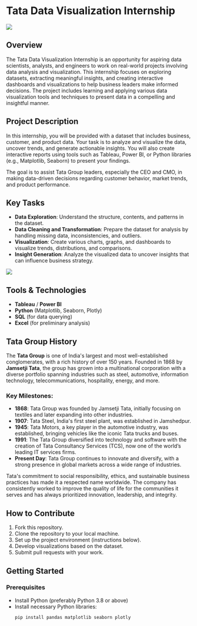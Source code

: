 # Tata Data Visualization Internship

![](https://github.com/Lucky-akash321/TATA-Data-Visualization/blob/main/tata-logo-sign-A64W6H.jpg)

## Overview

The Tata Data Visualization Internship is an opportunity for aspiring data scientists, analysts, and engineers to work on real-world projects involving data analysis and visualization. This internship focuses on exploring datasets, extracting meaningful insights, and creating interactive dashboards and visualizations to help business leaders make informed decisions. The project includes learning and applying various data visualization tools and techniques to present data in a compelling and insightful manner.

## Project Description

In this internship, you will be provided with a dataset that includes business, customer, and product data. Your task is to analyze and visualize the data, uncover trends, and generate actionable insights. You will also create interactive reports using tools such as Tableau, Power BI, or Python libraries (e.g., Matplotlib, Seaborn) to present your findings.

The goal is to assist Tata Group leaders, especially the CEO and CMO, in making data-driven decisions regarding customer behavior, market trends, and product performance.

## Key Tasks

- **Data Exploration**: Understand the structure, contents, and patterns in the dataset.
- **Data Cleaning and Transformation**: Prepare the dataset for analysis by handling missing data, inconsistencies, and outliers.
- **Visualization**: Create various charts, graphs, and dashboards to visualize trends, distributions, and comparisons.
- **Insight Generation**: Analyze the visualized data to uncover insights that can influence business strategy.

![](https://github.com/Lucky-akash321/TATA-Data-Visualization/blob/main/TATA.jpeg)

## Tools & Technologies

- **Tableau** / **Power BI**
- **Python** (Matplotlib, Seaborn, Plotly)
- **SQL** (for data querying)
- **Excel** (for preliminary analysis)

## Tata Group History

The **Tata Group** is one of India's largest and most well-established conglomerates, with a rich history of over 150 years. Founded in 1868 by **Jamsetji Tata**, the group has grown into a multinational corporation with a diverse portfolio spanning industries such as steel, automotive, information technology, telecommunications, hospitality, energy, and more.

### Key Milestones:
- **1868**: Tata Group was founded by Jamsetji Tata, initially focusing on textiles and later expanding into other industries.
- **1907**: Tata Steel, India's first steel plant, was established in Jamshedpur.
- **1945**: Tata Motors, a key player in the automotive industry, was established, bringing vehicles like the iconic Tata trucks and buses.
- **1991**: The Tata Group diversified into technology and software with the creation of Tata Consultancy Services (TCS), now one of the world’s leading IT services firms.
- **Present Day**: Tata Group continues to innovate and diversify, with a strong presence in global markets across a wide range of industries.

Tata's commitment to social responsibility, ethics, and sustainable business practices has made it a respected name worldwide. The company has consistently worked to improve the quality of life for the communities it serves and has always prioritized innovation, leadership, and integrity.

## How to Contribute

1. Fork this repository.
2. Clone the repository to your local machine.
3. Set up the project environment (instructions below).
4. Develop visualizations based on the dataset.
5. Submit pull requests with your work.

## Getting Started

### Prerequisites

- Install Python (preferably Python 3.8 or above)
- Install necessary Python libraries:
  ```bash
  pip install pandas matplotlib seaborn plotly
